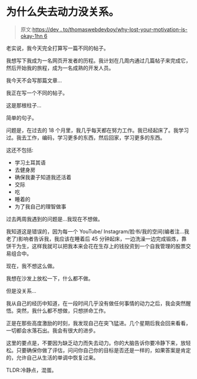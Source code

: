 # 为什么失去动力没关系。

> 原文:[https://dev . to/thomaswebdevboy/why-lost-your-motivation-is-okay-1hn 6](https://dev.to/thomaswebdevboy/why-losing-your-motivation-is-okay-1hn6)

老实说，我今天完全打算写一篇不同的帖子。

我想写下我成为一名网页开发者的历程。我计划在几周内通过几篇帖子来完成它，然后开始我的旅程，成为一名成熟的开发人员。

我今天不会写那篇文章...

我正在写一个不同的帖子。

这是那根柱子...

简单的句子。

问题是，在过去的 18 个月里，我几乎每天都在努力工作。我已经起床了。我学习过。我去工作，编码，学习更多的东西，然后回家，学习更多的东西。

这还不包括:

*   学习土耳其语
*   去健身房
*   确保我妻子知道我还活着
*   交际
*   吃
*   睡着的
*   为了我自己的理智做事

过去两周我遇到的问题是...我现在不想做。

我知道这是错误的，因为每一个 YouTube/ Instagram/脸书/我的空间(编者注...我老了)影响者告诉我，我应该在睡着后 45 分钟起床，一边洗澡一边完成锻炼，靠饼干为生，这样我就可以把我本来会花在生存上的钱投资到一个自我管理的股票交易组合中。

现在，我不想这么做。

我想在沙发上放松一下，什么都不做。

但是没关系...

我从自己的经历中知道，在一段时间几乎没有做任何事情的动力之后，我会突然醒悟。突然，我什么都不想做，只想拼命工作。

正是在那些高度激励的时刻，我发现自己在突飞猛进。几个星期后我会回来看看，一切都会水落石出。我会有很大的进步。

这里的要点是，不要因为缺乏动力而失去动力。你的大脑告诉你要冷静下来，放轻松。只要确保你做了评估，问问你自己你的目标是否还是一样的，如果答案是肯定的，允许自己从生活的单调中恢复过来。

TLDR:冷静点，混蛋。